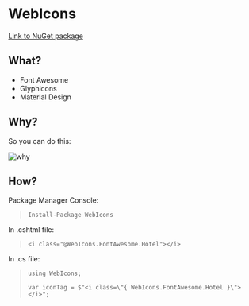# WebIcons

[Link to NuGet package](https://www.nuget.org/packages/WebIcons)

## What?
+ Font Awesome
+ Glyphicons
+ Material Design

## Why?

So you can do this:

![why](http://i.imgur.com/dwGOMZ0.png)

## How?
Package Manager Console:

> ```Install-Package WebIcons```

In .cshtml file:

> ```<i class="@WebIcons.FontAwesome.Hotel"></i>```

In .cs file:

> ```using WebIcons;```
>
> ```var iconTag = $"<i class=\"{ WebIcons.FontAwesome.Hotel }\"></i>";```
